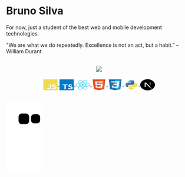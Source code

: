 # Bruno Silva

For now, just a student of the best web and mobile development technologies.

"We are what we do repeatedly. Excellence is not an act, but a habit.” –William Durant

  
  <br>

<div align="center">
  <a href="https://github.com/BrBarboza">
  <!--<img height="180em" src="https://github-readme-stats.vercel.app/api?username=BrBarboza&show_icons=true&theme=dracula&include_all_commits=true&count_private=true"/>-->
  <img height="180em" src="https://github-readme-stats.vercel.app/api/top-langs/?username=BrBarboza&layout=compact&langs_count=7&theme=dracula"/>
</div>
  
  <br>
<div align="center">
  <img align="center" height="30" width="40" src="https://raw.githubusercontent.com/devicons/devicon/master/icons/javascript/javascript-plain.svg">
  <img align="center" height="30" width="40" src="https://raw.githubusercontent.com/devicons/devicon/master/icons/typescript/typescript-plain.svg">
  <img align="center" height="30" width="40" src="https://raw.githubusercontent.com/devicons/devicon/master/icons/react/react-original.svg">
  <img align="center" height="30" width="40" src="https://raw.githubusercontent.com/devicons/devicon/master/icons/html5/html5-original.svg">
  <img align="center" height="30" width="40" src="https://raw.githubusercontent.com/devicons/devicon/master/icons/css3/css3-original.svg">
  <img align="center" height="30" width="40" src="https://raw.githubusercontent.com/devicons/devicon/master/icons/python/python-original.svg">
  <img align="center" height="30" width="40" src="https://raw.githubusercontent.com/devicons/devicon/master/icons/nextjs/nextjs-original.svg">          
  <!--<img align="center" height="30" width="40" src="https://raw.githubusercontent.com/devicons/devicon/master/icons/csharp/csharp-original.svg">  -->
</div>
  
  ##
  
  ![Snake animation](https://github.com/BrBarboza/BrBarboza/blob/output/github-contribution-grid-snake.svg)


